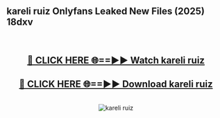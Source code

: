 <h2>kareli ruiz Onlyfans Leaked New Files (2025) 18dxv</h2>
<br>
<div align="center">
<h2><a href="https://mediafiles.top/kareli_ruiz&ref=git" rel="nofollow">🔴 CLICK HERE 🌐==►► Watch kareli ruiz</a></h2>
<h2><a href="https://mediafiles.top/kareli_ruiz&ref=git" rel="nofollow">🔴 CLICK HERE 🌐==►► Download kareli ruiz</a></h2>
<br>
<a href="https://mediafiles.top/kareli_ruiz&ref=git" rel="nofollow" data-target="animated-image.originalLink"><img src="https://i.ibb.co.com/xMMVF88/686577567.gif" alt="kareli ruiz" style="max-width: 100%; display: inline-block;" data-target="animated-image.originalImage"></a>
</div>
<br>
<br>